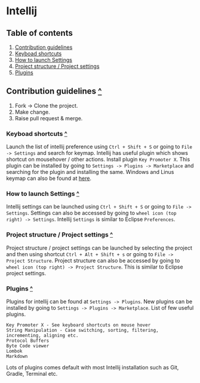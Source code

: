 # Intellij

<a id="toc"></a>
## Table of contents

1. [Contribution guidelines](#contri_guidelines)
1. [Keyboad shortcuts](#keyboard_shortcuts)
1. [How to launch Settings](#settings)
1. [Project structure / Project settings](#project_settings)
1. [Plugins](#plugins)

<a id="contri_guidelines"></a>
## Contribution guidelines [^](#toc)

1. Fork -> Clone the project.
2. Make change.
3. Raise pull request & merge.

<a id="keyboard_shortcuts"></a>
### Keyboad shortcuts [^](#toc)
Launch the list of intellij preference using `Ctrl + Shift + S` or going to `File -> Settings` and search for keymap.
Intellij has useful plugin which shows shortcut on mousehover / other actions. Install plugin `Key Promoter X`. This plugin can be installed by going to `Settings -> Plugins -> Marketplace` and searching for the plugin and installing the same.
Windows and Linus keymap can also be found at [here](https://resources.jetbrains.com/storage/products/intellij-idea/docs/IntelliJIDEA_ReferenceCard.pdf).

<a id="settings"></a>
### How to launch Settings [^](#toc)
Intellij settings can be launched using `Ctrl + Shift + S` or going to `File -> Settings`. Settings can also be accessed by going to `wheel icon (top right) -> Settings`. Intellij `Settings` is similar to Eclipse `Preferences`.

<a id="project_settings"></a>
### Project structure / Project settings [^](#toc)
Project structure / project settings can be launched by selecting the project and then using shortcut `Ctrl + Alt + Shift + s` or going to `File -> Project Structure`. Project structure can also be accessed by going to `wheel icon (top right) -> Project Structure`. This is similar to Eclipse project settings.

<a id="plugins"></a>
### Plugins [^](#toc)
Plugins for intellij can be found at `Settings -> Plugins`. New plugins can be installed by going to `Settings -> Plugins -> Marketplace`.
List of few useful plugins.
```text
Key Promoter X - See keyboard shortcuts on mouse hover
String Manipulation - Case switching, sorting, filtering, incrementing, aligning etc.
Protocol Buffers
Byte Code viewer
Lombok
Markdown
```
Lots of plugins comes default with most Intellij installation such as Git, Gradle, Terminal etc.
